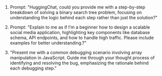 1. Prompt:
"HuggingChat, could you provide me with a step-by-step breakdown of solving a binary search tree problem, focusing on understanding the logic behind each step rather than just the solution?"

2. Prompt:
"Explain to me as if I'm a beginner how to design a scalable social media application, highlighting key components like database schema, API endpoints, and how to handle high traffic. Please include examples for better understanding.?" 

3. "Present me with a common debugging scenario involving array manipulation in JavaScript. Guide me through your thought process of identifying and resolving the bug, emphasizing the rationale behind each debugging step."

